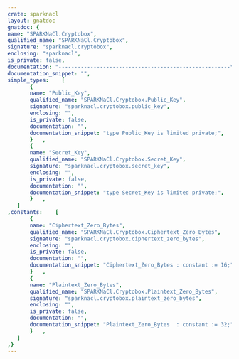 ```yaml
---
crate: sparknacl
layout: gnatdoc
gnatdoc: {
name: "SPARKNaCl.Cryptobox",
qualified_name: "SPARKNaCl.Cryptobox",
signature: "sparknacl.cryptobox",
enclosing: "sparknacl",
is_private: false,
documentation: "------------------------------------------------------\n  Public Key Authenticated Encryption - \"Crypto Box\" --\n------------------------------------------------------",
documentation_snippet: "",
simple_types:    [
       {
       name: "Public_Key",
       qualified_name: "SPARKNaCl.Cryptobox.Public_Key",
       signature: "sparknacl.cryptobox.public_key",
       enclosing: "",
       is_private: false,
       documentation: "",
       documentation_snippet: "type Public_Key is limited private;",
       }   ,
       {
       name: "Secret_Key",
       qualified_name: "SPARKNaCl.Cryptobox.Secret_Key",
       signature: "sparknacl.cryptobox.secret_key",
       enclosing: "",
       is_private: false,
       documentation: "",
       documentation_snippet: "type Secret_Key is limited private;",
       }   ,
   ]
,constants:    [
       {
       name: "Ciphertext_Zero_Bytes",
       qualified_name: "SPARKNaCl.Cryptobox.Ciphertext_Zero_Bytes",
       signature: "sparknacl.cryptobox.ciphertext_zero_bytes",
       enclosing: "",
       is_private: false,
       documentation: "",
       documentation_snippet: "Ciphertext_Zero_Bytes : constant := 16;",
       }   ,
       {
       name: "Plaintext_Zero_Bytes",
       qualified_name: "SPARKNaCl.Cryptobox.Plaintext_Zero_Bytes",
       signature: "sparknacl.cryptobox.plaintext_zero_bytes",
       enclosing: "",
       is_private: false,
       documentation: "",
       documentation_snippet: "Plaintext_Zero_Bytes  : constant := 32;",
       }   ,
   ]
,}
---
```

